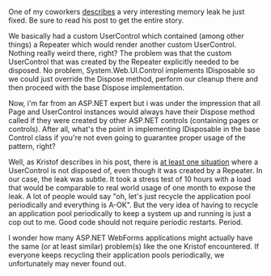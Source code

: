 One of my coworkers <a href="http://blog.kristofrennen.be/index.php/2009/04/how-an-aspnet-databind-can-cause-a-memory-leak/">describes</a> a very interesting memory leak he just fixed.  Be sure to read his post to get the entire story.

We basically had a custom UserControl which contained (among other things) a Repeater which would render another custom UserControl.  Nothing really weird there, right?  The problem was that the custom UserControl that was created by the Repeater explicitly needed to be disposed.  No problem, System.Web.UI.Control implements IDisposable so we could just override the Dispose method, perform our cleanup there and then proceed with the base Dispose implementation.  

Now, i'm far from an ASP.NET expert but i was under the impression that all Page and UserControl instances would always have their Dispose method called if they were created by other ASP.NET controls (containing pages or controls).  After all, what's the point in implementing IDisposable in the base Control class if you're not even going to guarantee proper usage of the pattern, right?

Well, as Kristof describes in his post, there is <a href="http://blog.kristofrennen.be/index.php/2009/04/how-an-aspnet-databind-can-cause-a-memory-leak/">at least one situation</a> where a UserControl is not disposed of, even though it was created by a Repeater.  In our case, the leak was subtle.  It took a stress test of 10 hours with a load that would be comparable to real world usage of one month to expose the leak.  A lot of people would say "oh, let's just recycle the application pool periodically and everything is A-OK".  But the very idea of having to recycle an application pool periodically to keep a system up and running is just a cop out to me.  Good code should not require periodic restarts.  Period.

I wonder how many ASP.NET WebForms applications might actually have the same (or at least similar) problem(s) like the one Kristof encountered.   If everyone keeps recycling their application pools periodically, we unfortunately may never found out.